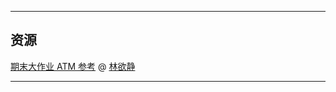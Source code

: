 <!--
## 课程总览  
- 难度评分 4.5 / 10 （2 份）  
- 实用评分 8.5 / 10 （2 份）  
-->

---

## 资源
[期末大作业 ATM 参考](https://gitee.com/lin-yujing-22/ATMproject) @ [林欲静](../../贡献者/林欲静.md)  

---
<!--
## 教师们  
- #### 张全和  
    - 内容评分 8/10 （1 份）  
    - 分数评分 10/10 （1 份）  
    - 对该老师的评价：  
        `
        讲课逻辑很跳跃，想到哪儿讲哪儿，口音还比较明显，第一堂课后半场都听不懂，半个班都放弃，开始玩手机了。
        ` @ Flewbimo  
-->